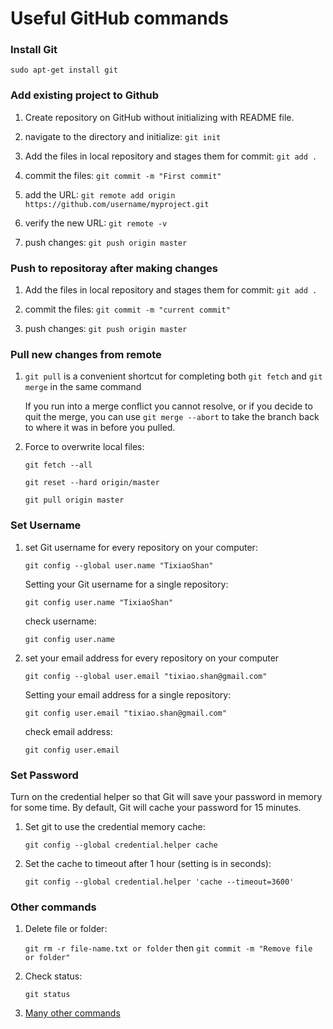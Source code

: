 # Useful GitHub commands

### Install Git
`sudo apt-get install git`

###  Add existing project to Github
1. Create repository on GitHub without initializing with README file.

2. navigate to the directory and initialize: `git init`

3. Add the files in local repository and stages them for commit: `git add .`

4. commit the files: `git commit -m "First commit"`

5. add the URL: `git remote add origin https://github.com/username/myproject.git`

6. verify the new URL: `git remote -v`

7. push changes: `git push origin master`

### Push to repositoray after making changes

1. Add the files in local repository and stages them for commit: `git add .`

2. commit the files: `git commit -m "current commit"`

3. push changes: `git push origin master`

### Pull new changes from remote

1. `git pull` is a convenient shortcut for completing both `git fetch` and `git merge` in the same command
   
   If you run into a merge conflict you cannot resolve, or if you decide to quit the merge, you can use `git merge --abort` to take the branch back to where it was in before you pulled.
   
2. Force to overwrite local files:

   `git fetch --all`
   
   `git reset --hard origin/master`
   
   `git pull origin master`

### Set Username
1. set Git username for every repository on your computer:

   `git config --global user.name "TixiaoShan"`
   
   Setting your Git username for a single repository:
   
   `git config user.name "TixiaoShan"`
   
   check username:
   
   `git config user.name`  

2. set your email address for every repository on your computer

   `git config --global user.email "tixiao.shan@gmail.com"`
   
   Setting your email address for a single repository:
   
   `git config user.email "tixiao.shan@gmail.com"`
   
   check email address:
   
   `git config user.email`

### Set Password

Turn on the credential helper so that Git will save your password in memory for some time. By default, Git will cache your password for 15 minutes.

1. Set git to use the credential memory cache:

    `git config --global credential.helper cache`

2. Set the cache to timeout after 1 hour (setting is in seconds):

    `git config --global credential.helper 'cache --timeout=3600'`

### Other commands

1. Delete file or folder:

    `git rm -r file-name.txt or folder` then `git commit -m "Remove file or folder"`

2. Check status:

    `git status`

3. [Many other commands](https://github.com/joshnh/Git-Commands)
